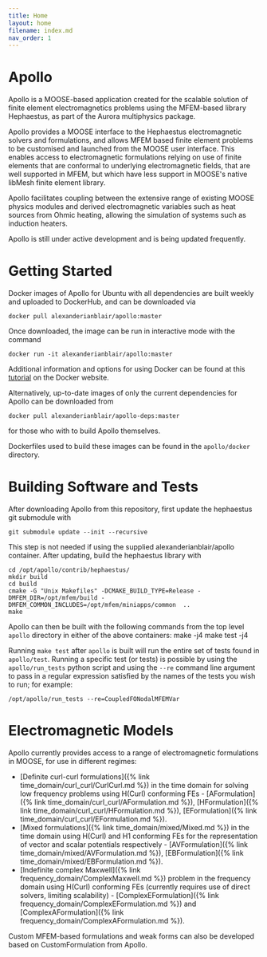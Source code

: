 ```yaml
---
title: Home
layout: home
filename: index.md
nav_order: 1
---
```


# Apollo
Apollo is a MOOSE-based application created for the scalable solution of finite element electromagnetics problems using the MFEM-based library Hephaestus, as part of the Aurora multiphysics package.

Apollo provides a MOOSE interface to the Hephaestus electromagnetic solvers and formulations, and allows MFEM based finite element problems to be customised and launched from the MOOSE user interface. This enables access to electromagnetic formulations relying on use of finite elements that are conformal to underlying electromagnetic fields, that are well supported in MFEM, but which have less support in MOOSE's native libMesh finite element library.

Apollo facilitates coupling between the extensive range of existing MOOSE physics modules and derived electromagnetic variables such as heat sources from Ohmic heating, allowing the simulation of systems such as induction heaters.

Apollo is still under active development and is being updated frequently.
# Getting Started
Docker images of Apollo for Ubuntu with all dependencies are built weekly and uploaded to DockerHub, and
can be downloaded via
```
docker pull alexanderianblair/apollo:master
```
Once downloaded, the image can be run in interactive mode with the command
```
docker run -it alexanderianblair/apollo:master
```
Additional information and options for using Docker can be found at this [tutorial](https://docs.docker.com/get-started/) on the Docker website.

Alternatively, up-to-date images of only the current dependencies for Apollo can be downloaded from
```
docker pull alexanderianblair/apollo-deps:master
```
for those who with to build Apollo themselves.

Dockerfiles used to build these images can be found in the `apollo/docker` directory.
# Building Software and Tests
After downloading Apollo from this repository, first update the hephaestus git submodule with 
```
git submodule update --init --recursive
```
This step is not needed if using the supplied alexanderianblair/apollo container. After updating, build the hephaestus library with
```
cd /opt/apollo/contrib/hephaestus/
mkdir build
cd build
cmake -G "Unix Makefiles" -DCMAKE_BUILD_TYPE=Release -DMFEM_DIR=/opt/mfem/build -DMFEM_COMMON_INCLUDES=/opt/mfem/miniapps/common  ..
make
```

Apollo can then be built with the following commands from the top level `apollo` directory in either of the above containers:
    make -j4 
    make test -j4

Running `make test` after `apollo` is built will run the entire set of tests found in `apollo/test`. Running a specific test (or tests) is possible by using the `apollo/run_tests` python script and using the `--re` command line argument to pass in a regular expression satisfied by the names of the tests you wish to run; for example:
```
/opt/apollo/run_tests --re=CoupledFONodalMFEMVar
```

# Electromagnetic Models
Apollo currently provides access to a range of electromagnetic formulations in MOOSE, for use in different regimes:

- [Definite curl-curl formulations]({% link time_domain/curl_curl/CurlCurl.md %}) in the time domain for solving low frequency problems using H(Curl) conforming FEs - [AFormulation]({% link time_domain/curl_curl/AFormulation.md %}), [HFormulation]({% link time_domain/curl_curl/HFormulation.md %}), [EFormulation]({% link time_domain/curl_curl/EFormulation.md %}).
- [Mixed formulations]({% link time_domain/mixed/Mixed.md %}) in the time domain using H(Curl) and H1 conforming FEs for the representation of vector and scalar potentials respectively - [AVFormulation]({% link time_domain/mixed/AVFormulation.md %}), [EBFormulation]({% link time_domain/mixed/EBFormulation.md %}). 
- [Indefinite complex Maxwell]({% link frequency_domain/ComplexMaxwell.md %}) problem in the frequency domain using H(Curl) conforming FEs (currently requires use of direct solvers, limiting scalability) - [ComplexEFormulation]({% link frequency_domain/ComplexEFormulation.md %}) and [ComplexAFormulation]({% link frequency_domain/ComplexAFormulation.md %}).

Custom MFEM-based formulations and weak forms can also be developed based on CustomFormulation from Apollo.
